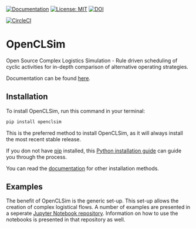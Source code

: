 [ ![Documentation](https://img.shields.io/badge/sphinx-documentation-informational.svg)](https://openclsim.readthedocs.io)
[ ![License: MIT](https://img.shields.io/badge/License-MIT-informational.svg)](https://github.com/TUDelft-CITG/OpenCLSim/blob/master/LICENSE.txt)
[ ![DOI](https://zenodo.org/badge/DOI/10.5281/zenodo.3251546.svg)](https://doi.org/10.5281/zenodo.3251546)

[![CircleCI](https://circleci.com/gh/TUDelft-CITG/OpenCLSim.svg?style=svg&circle-token=fc95d870dc21fdf11e1ebc02f9defcd99212197a)](https://circleci.com/gh/TUDelft-CITG/OpenCLSim)

# OpenCLSim

Open Source Complex Logistics Simulation - Rule driven scheduling of cyclic activities for in-depth comparison of alternative operating strategies.

Documentation can be found [here](https://openclsim.readthedocs.io).

## Installation

To install OpenCLSim, run this command in your terminal:

``` bash
pip install openclsim
```

This is the preferred method to install OpenCLSim, as it will always install the most recent stable release.

If you don not have [pip](https://pip.pypa.io) installed, this [Python installation guide](http://docs.python-guide.org/en/latest/starting/installation/) can guide you through the process.

You can read the [documentation](https://openclsim.readthedocs.io/en/latest/installation.html) for other installation methods.

## Examples

The benefit of OpenCLSim is the generic set-up. This set-up allows the creation of complex logistical flows. A number of examples are presented in a seperate [Jupyter Notebook repository](https://github.com/TUDelft-CITG/OpenCLSim-Notebooks). Information on how to use the notebooks is presented in that repository as well.
